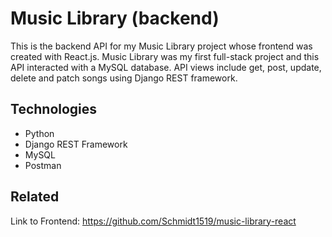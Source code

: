 # Music Library (backend)
This is the backend API for my Music Library project whose frontend was created with React.js. Music Library was my first full-stack project and this API interacted with a MySQL database. API views include get, post, update, delete and patch songs using Django REST framework. 

## Technologies
* Python
* Django REST Framework
* MySQL
* Postman

## Related
Link to Frontend: https://github.com/Schmidt1519/music-library-react
